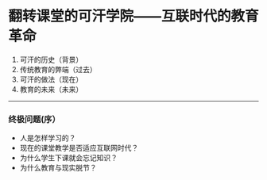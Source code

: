 # 翻转课堂的可汗学院——互联时代的教育革命
1. 可汗的历史（背景）  
2. 传统教育的弊端（过去）  
3. 可汗的做法（现在）  
4. 教育的未来（未来）  
******************************
### 终极问题(序）  
* 人是怎样学习的？
* 现在的课堂教学是否适应互联网时代？
* 为什么学生下课就会忘记知识？  
* 为什么教育与现实脱节？
